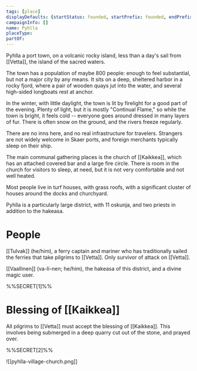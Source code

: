 ```yaml
---
tags: [place]
displayDefaults: {startStatus: founded, startPrefix: founded, endPrefix: destroyed, endStatus: destroyed}
campaignInfo: []
name: Pyhlla
placeType:
partOf:
---
```


Pyhlla a port town, on a volcanic rocky island, less than a day's sail from [[Vetta]], the island of the sacred waters. 

The town has a population of maybe 800 people: enough to feel substantial, but not a major city by any means. It sits on a deep, sheltered harbor in a rocky fjord, where a pair of wooden quays jut into the water, and several high-sided longboats rest at anchor. 

In the winter, with little daylight, the town is lit by firelight for a good part of the evening. Plenty of light, but it is mostly "Continual Flame," so while the town is bright, it feels cold -- everyone goes around dressed in many layers of fur. There is often snow on the ground, and the rivers freeze regularly. 

There are no inns here, and no real infrastructure for travelers. Strangers are not widely welcome in Skaer ports, and foreign merchants typically sleep on their ship.

The main communal gathering places is the church of [[Kaikkea]], which has an attached covered bar and a large fire circle. There is room in the church for visitors to sleep, at need, but it is not very comfortable and not well heated. 

Most people live in turf houses, with grass roofs, with a significant cluster of houses around the docks and churchyard.

Pyhlla is a particularly large district, with 11 oskunja, and two priests in addition to the hakeasa. 
# People

[[Tulvak]] (he/him), a ferry captain and mariner who has traditionally sailed the ferries that take pilgrims to [[Vetta]]. Only survivor of attack on [[Vetta]].

[[Vaallinen]] (va-li-nen; he/him), the hakeasa of this district, and a divine magic user.

%%SECRET[1]%%

# Blessing of [[Kaikkea]]

All pilgrims to [[Vetta]] must accept the blessing of [[Kaikkea]]. This involves being submerged in a deep quarry cut out of the stone, and prayed over. 

%%SECRET[2]%%

![[pyhlla-village-church.png]]